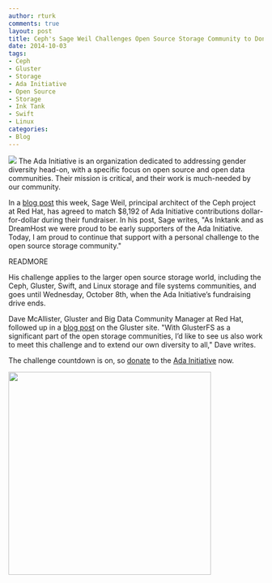 ```yaml
---
author: rturk
comments: true
layout: post
title: Ceph's Sage Weil Challenges Open Source Storage Community to Donate to the Ada Initiative
date: 2014-10-03 
tags:
- Ceph
- Gluster
- Storage
- Ada Initiative
- Open Source
- Storage
- Ink Tank
- Swift
- Linux
categories:
- Blog
---
```

![](blog/ada_logo.png)
The Ada Initiative is an organization dedicated to addressing gender diversity head-on, with a specific focus on open source and open data communities. Their mission is critical, and their work is much-needed by our community.

In a [blog post](http://ceph.com/community/support-ada-initiative-challenge-open-storage-community/) this week, Sage Weil, principal architect of the Ceph project at Red Hat, has agreed to match $8,192 of Ada Initiative contributions dollar-for-dollar during their fundraiser. In his post, Sage writes, "As Inktank and as DreamHost we were proud to be early supporters of the Ada Initiative.  Today, I am proud to continue that support with a personal challenge to the open source storage community." 

READMORE

His challenge applies to the larger open source storage world, including the Ceph, Gluster, Swift, and Linux storage and file systems communities, and goes until Wednesday, October 8th, when the Ada Initiative’s fundraising drive ends.

Dave McAllister, Gluster and Big Data Community Manager at Red Hat, followed up in a [blog post](http://blog.gluster.org/2014/10/adding-voices-support-the-ada-initiative/) on the Gluster site. "With GlusterFS  as a significant part of the open storage communities, I’d like to see us also work to meet this challenge and to extend our own diversity to all," Dave writes. 

The challenge countdown is on, so [donate](https://adainitiative.org/donate/?campaign=storage) to the [Ada Initiative](https://adainitiative.org/) now.   

<a href="https://supportada.org?campaign=storage"><img alt="" src="https://adainitiative.org/counters/2014counter-storage.svg" width="400"></a>